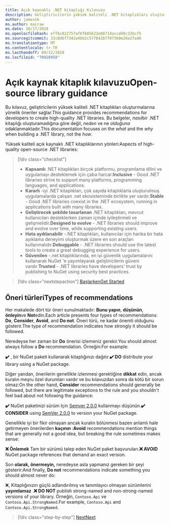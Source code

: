 ```yaml
---
title: Açık kaynaklı .NET kitaplığı Kılavuzu
description: Geliştiricilerin yüksek kaliteli .NET kitaplıkları oluşturmalarına yönelik en iyi yöntem önerileri.
author: jamesnk
ms.author: mairaw
ms.date: 10/17/2018
ms.openlocfilehash: eff6c822757af6fb85622e88714accd40c32bcf5
ms.sourcegitcommit: 33c8d6f7342a4bb2c577842b7f075b0e20a2fa40
ms.translationtype: MT
ms.contentlocale: tr-TR
ms.lasthandoff: 09/12/2019
ms.locfileid: "70928958"
---
```

# <a name="open-source-library-guidance"></a><span data-ttu-id="1e7ea-103">Açık kaynak kitaplık kılavuzu</span><span class="sxs-lookup"><span data-stu-id="1e7ea-103">Open-source library guidance</span></span>

<span data-ttu-id="1e7ea-104">Bu kılavuz, geliştiricilerin yüksek kaliteli .NET kitaplıkları oluşturmalarına yönelik öneriler sağlar.</span><span class="sxs-lookup"><span data-stu-id="1e7ea-104">This guidance provides recommendations for developers to create high-quality .NET libraries.</span></span> <span data-ttu-id="1e7ea-105">Bu belgeler, *nasıl*bir .NET kitaplığı oluşturamadığına göre değil, *neden* ve ne *olduğuna* odaklanmaktadır.</span><span class="sxs-lookup"><span data-stu-id="1e7ea-105">This documentation focuses on the *what* and the *why* when building a .NET library, not the *how*.</span></span>

<span data-ttu-id="1e7ea-106">Yüksek kaliteli açık kaynaklı .NET kitaplıklarının yönleri:</span><span class="sxs-lookup"><span data-stu-id="1e7ea-106">Aspects of high-quality open-source .NET libraries:</span></span>

> [!div class="checklist"]
>
> * <span data-ttu-id="1e7ea-107">**Kapsamlı** .NET kitaplıkları birçok platformu, programlama dilini ve uygulamayı desteklemek için çaba harcar.</span><span class="sxs-lookup"><span data-stu-id="1e7ea-107">**Inclusive** - Good .NET libraries strive to support many platforms, programming languages, and applications.</span></span>
> * <span data-ttu-id="1e7ea-108">**Kararlı** -iyi .NET kitaplıkları, çok sayıda kitaplıklarla oluşturulmuş uygulamalarda çalışan .net ekosisteminde birlikte yer vardır.</span><span class="sxs-lookup"><span data-stu-id="1e7ea-108">**Stable** - Good .NET libraries coexist in the .NET ecosystem, running in applications built with many libraries.</span></span>
> * <span data-ttu-id="1e7ea-109">**Geliştirecek şekilde tasarlanan** .NET kitaplıkları, mevcut kullanıcıları desteklerken zaman içinde iyileştirmeli ve gelişmelidir.</span><span class="sxs-lookup"><span data-stu-id="1e7ea-109">**Designed to evolve** - .NET libraries should improve and evolve over time, while supporting existing users.</span></span>
> * <span data-ttu-id="1e7ea-110">**Hata ayıklanabilir** -.NET kitaplıkları, kullanıcılar için harika bir hata ayıklama deneyimi oluşturmak üzere en son araçları kullanmalıdır.</span><span class="sxs-lookup"><span data-stu-id="1e7ea-110">**Debuggable** - .NET libraries should use the latest tools to create a great debugging experience for users.</span></span>
> * <span data-ttu-id="1e7ea-111">**Güvenilen** -.net kitaplıklarında, en iyi güvenlik uygulamalarını kullanarak NuGet 'e yayımlayarak geliştiricilerin güveni vardır.</span><span class="sxs-lookup"><span data-stu-id="1e7ea-111">**Trusted** - .NET libraries have developers' trust by publishing to NuGet using security best practices.</span></span>

> [!div class="nextstepaction"]
> [<span data-ttu-id="1e7ea-112">Başlarken</span><span class="sxs-lookup"><span data-stu-id="1e7ea-112">Get Started</span></span>](./get-started.md)

## <a name="types-of-recommendations"></a><span data-ttu-id="1e7ea-113">Öneri türleri</span><span class="sxs-lookup"><span data-stu-id="1e7ea-113">Types of recommendations</span></span>

<span data-ttu-id="1e7ea-114">Her makalede dört tür öneri sunulmaktadır: **Bunu yapın**, **düşünün**, **önleyin**ve **Not**edin.</span><span class="sxs-lookup"><span data-stu-id="1e7ea-114">Each article presents four types of recommendations: **Do**, **Consider**, **Avoid**, and **Do not**.</span></span> <span data-ttu-id="1e7ea-115">Öneri türü, ne kadar önemli olduğunu gösterir.</span><span class="sxs-lookup"><span data-stu-id="1e7ea-115">The type of recommendation indicates how strongly it should be followed.</span></span>

<span data-ttu-id="1e7ea-116">Neredeyse her zaman bir **Do** önerisi izlemeniz gerekir.</span><span class="sxs-lookup"><span data-stu-id="1e7ea-116">You should almost always follow a **Do** recommendation.</span></span> <span data-ttu-id="1e7ea-117">Örneğin:</span><span class="sxs-lookup"><span data-stu-id="1e7ea-117">For example:</span></span>

<span data-ttu-id="1e7ea-118">**✔️** , bir NuGet paketi kullanarak kitaplığınızı dağıtır.</span><span class="sxs-lookup"><span data-stu-id="1e7ea-118">**✔️ DO** distribute your library using a NuGet package.</span></span>

<span data-ttu-id="1e7ea-119">Diğer yandan, önerilerin genellikle izlenmesi gerektiğine **dikkat** edin, ancak kuralın meşru özel durumları vardır ve bu kılavuzdan sonra da kötü bir sorun olmaz:</span><span class="sxs-lookup"><span data-stu-id="1e7ea-119">On the other hand, **Consider** recommendations should generally be followed, but there are legitimate exceptions to the rule and you shouldn't feel bad about not following the guidance:</span></span>

<span data-ttu-id="1e7ea-120">**✔️** NuGet paketinizi sürüm Için [Semver 2.0.0](https://semver.org/) kullanmayı düşünün.</span><span class="sxs-lookup"><span data-stu-id="1e7ea-120">**✔️ CONSIDER** using [SemVer 2.0.0](https://semver.org/) to version your NuGet package.</span></span>

<span data-ttu-id="1e7ea-121">Genellikle iyi bir fikir olmayan ancak kuralın bölünmesi bazen anlamlı hale getirmeyen önerilerden **kaçının** :</span><span class="sxs-lookup"><span data-stu-id="1e7ea-121">**Avoid** recommendations mention things that are generally not a good idea, but breaking the rule sometimes makes sense:</span></span>

<span data-ttu-id="1e7ea-122">**❌ Önlemek** Tam bir sürümü talep eden NuGet paket başvuruları.</span><span class="sxs-lookup"><span data-stu-id="1e7ea-122">**❌ AVOID** NuGet package references that demand an exact version.</span></span>

<span data-ttu-id="1e7ea-123">Son **olarak, önermeyin,** neredeyse asla yapmanız gereken bir şeyi gösterir:</span><span class="sxs-lookup"><span data-stu-id="1e7ea-123">And finally, **Do not** recommendations indicate something you should almost never do:</span></span>

<span data-ttu-id="1e7ea-124">❌, Kitaplığınızın güçlü adlandırılmış ve tanımlayıcı olmayan sürümlerini **yayımlamaz** .</span><span class="sxs-lookup"><span data-stu-id="1e7ea-124">**❌ DO NOT** publish strong-named and non-strong-named versions of your library.</span></span> <span data-ttu-id="1e7ea-125">Örneğin, `Contoso.Api` ve `Contoso.Api.StrongNamed`.</span><span class="sxs-lookup"><span data-stu-id="1e7ea-125">For example, `Contoso.Api` and `Contoso.Api.StrongNamed`.</span></span>

>[!div class="step-by-step"]
>[<span data-ttu-id="1e7ea-126">Next</span><span class="sxs-lookup"><span data-stu-id="1e7ea-126">Next</span></span>](get-started.md)
